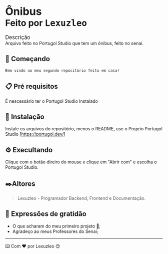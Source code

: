 # <BIG>Ônibus</BIG> <br> Feito por <TT>Lexuzleo</TT> #
<BIG>Descrição</BIG> <br>
  Arquivo feito no Portugol Studio que tem um ônibus, feito no senai.

## 🚀 Começando ##
    Bem vindo ao meu segundo repositório feito em casa!
## 📋 Pré requisitos ##
 É nescessário ter o Portugol Studio Instalado

## 🔧 Instalação ##
Instale os arquivos do repositório, menos o README, use o Proprio Portugol Studio
[https://portugol.dev/]

## ⚙️ Execultando ##
 Clique com o botão direiro do mouse e clique em "Abrir com" e escolha o Portugol Studio.

## ✒️Altores ##
>Lexuzleo - Programador Backend, Frontend e Documentação.

## 🎁 Expressões de gratidão ##
* O que acharam do meu primeiro projeto 📢;
* Agradeço ao meus Professores do Senai;
 <hr>
 
⌨️ Com ❤️ por Lexuzleo 😊
